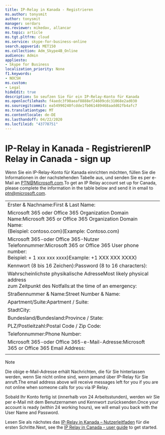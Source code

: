 ```yaml
---
title: IP-Relay in Kanada - Registrieren
ms.author: tonysmit
author: tonysmit
manager: serdars
ms.reviewer: mikedav, allancar
ms.topic: article
ms.tgt.pltfrm: cloud
ms.service: skype-for-business-online
search.appverid: MET150
ms.collection: Adm_Skype4B_Online
audience: Admin
appliesto:
- Skype for Business
localization_priority: None
f1.keywords:
- NOCSH
ms.custom:
- Legal
hideEdit: true
description: So seufzen Sie für ein IP-Relay-Konto für Kanada
ms.openlocfilehash: f4aedc3f90aeaf8888ef24609cdc31068e2ad030
ms.sourcegitcommit: ea54990240fcdde1fb061489468aadd02fb4afc7
ms.translationtype: MT
ms.contentlocale: de-DE
ms.lasthandoff: 04/22/2020
ms.locfileid: "43778751"
---
```

# <a name="ip-relay-in-canada---sign-up"></a><span data-ttu-id="08e5d-103">IP-Relay in Kanada - Registrieren</span><span class="sxs-lookup"><span data-stu-id="08e5d-103">IP Relay in Canada - sign up</span></span>

<span data-ttu-id="08e5d-104">Wenn Sie ein IP-Relay-Konto für Kanada einrichten möchten, füllen Sie die Informationen in der nachstehenden Tabelle aus, und senden Sie es per e-Mail an [PTN@Microsoft.com](mailto:ptn@microsoft.com).</span><span class="sxs-lookup"><span data-stu-id="08e5d-104">To get an IP Relay account set up for Canada, please complete the information in the table below and send it in email to [ptn@microsoft.com](mailto:ptn@microsoft.com).</span></span>

|||
|:-----|:-----|
|<span data-ttu-id="08e5d-105">Erster & Nachname:</span><span class="sxs-lookup"><span data-stu-id="08e5d-105">First & Last Name:</span></span>||
|<span data-ttu-id="08e5d-106">Microsoft 365 oder Office 365 Organization Domain Name:</span><span class="sxs-lookup"><span data-stu-id="08e5d-106">Microsoft 365 or Office 365 Organization Domain Name:</span></span> <br/><span data-ttu-id="08e5d-107">(Beispiel: contoso.com)</span><span class="sxs-lookup"><span data-stu-id="08e5d-107">(Example: Contoso.com)</span></span>||
|<span data-ttu-id="08e5d-108">Microsoft 365-oder Office 365-Nutzer Telefonnummer:</span><span class="sxs-lookup"><span data-stu-id="08e5d-108">Microsoft 365 or Office 365 User phone number:</span></span> <br/><span data-ttu-id="08e5d-109">Beispiel: + 1 xxx xxx xxxx)</span><span class="sxs-lookup"><span data-stu-id="08e5d-109">Example: +1 XXX XXX XXXX)</span></span> ||
|<span data-ttu-id="08e5d-110">Kennwort (8 bis 16 Zeichen):</span><span class="sxs-lookup"><span data-stu-id="08e5d-110">Password (8 to 16 characters):</span></span> ||
|<span data-ttu-id="08e5d-111">Wahrscheinlichste physikalische Adresse</span><span class="sxs-lookup"><span data-stu-id="08e5d-111">Most likely physical address</span></span> <br/><span data-ttu-id="08e5d-112">zum Zeitpunkt des Notfalls:</span><span class="sxs-lookup"><span data-stu-id="08e5d-112">at the time of an emergency:</span></span>||
|<span data-ttu-id="08e5d-113">Straßennummer & Name:</span><span class="sxs-lookup"><span data-stu-id="08e5d-113">Street Number & Name:</span></span>||
|<span data-ttu-id="08e5d-114">Apartment/Suite:</span><span class="sxs-lookup"><span data-stu-id="08e5d-114">Apartment / Suite:</span></span>||
|<span data-ttu-id="08e5d-115">Stadt</span><span class="sxs-lookup"><span data-stu-id="08e5d-115">City:</span></span>||
|<span data-ttu-id="08e5d-116">Bundesland/Bundesland:</span><span class="sxs-lookup"><span data-stu-id="08e5d-116">Province / State:</span></span>||
|<span data-ttu-id="08e5d-117">PLZ/Postleitzahl:</span><span class="sxs-lookup"><span data-stu-id="08e5d-117">Postal Code / Zip Code:</span></span>||
|<span data-ttu-id="08e5d-118">Telefonnummer:</span><span class="sxs-lookup"><span data-stu-id="08e5d-118">Phone Number:</span></span>||
|<span data-ttu-id="08e5d-119">Microsoft 365-oder Office 365-e-Mail-Adresse:</span><span class="sxs-lookup"><span data-stu-id="08e5d-119">Microsoft 365 or Office 365 Email Address:</span></span>||
|||

> [!NOTE]
> <span data-ttu-id="08e5d-120">Die obige e-Mail-Adresse erhält Nachrichten, die für Sie hinterlassen werden, wenn Sie nicht online sind, wenn jemand über IP-Relay für Sie anruft.</span><span class="sxs-lookup"><span data-stu-id="08e5d-120">The email address above will receive messages left for you if you are not online when someone calls for you via IP Relay.</span></span> 

<span data-ttu-id="08e5d-121">Sobald Ihr Konto fertig ist (innerhalb von 24 Arbeitsstunden), werden wir Sie per e-Mail mit dem Benutzernamen und Kennwort zurücksenden.</span><span class="sxs-lookup"><span data-stu-id="08e5d-121">Once your account is ready (within 24 working hours), we will email you back with the User Name and Password.</span></span> 


<span data-ttu-id="08e5d-122">Lesen Sie als nächstes das [IP-Relay in Kanada – Nutzerleitfaden](ip-relay-canada-user-guide.md) für die ersten Schritte.</span><span class="sxs-lookup"><span data-stu-id="08e5d-122">Next, see the [IP Relay in Canada - user guide](ip-relay-canada-user-guide.md) to get started.</span></span> 


